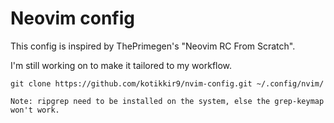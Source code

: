# Neovim config

This config is inspired by ThePrimegen's "Neovim RC From Scratch". 

I'm still working on to make it tailored to my workflow.

```
git clone https://github.com/kotikkir9/nvim-config.git ~/.config/nvim/
```

```
Note: ripgrep need to be installed on the system, else the grep-keymap won't work.
```
